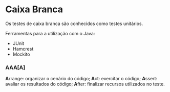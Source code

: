 # Caixa Branca
Os testes de caixa branca são conhecidos como testes unitários.

Ferramentas para a utilização com o Java:
* JUnit
* Hamcrest
* Mockito

### AAA[A]
**A**rrange: organizar o cenário do código;
**A**ct: exercitar o código;
**A**ssert: avaliar os resultados do código;
**A**fter: finalizar recursos utilizados no teste.
